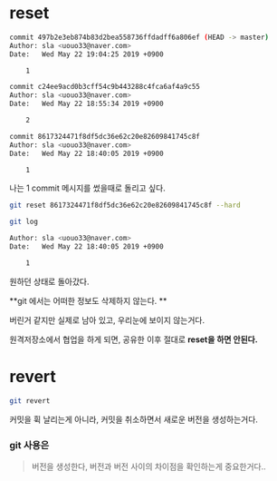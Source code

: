 # reset

```sh
commit 497b2e3eb874b83d2bea558736ffdadff6a806ef (HEAD -> master)
Author: sla <uouo33@naver.com>
Date:   Wed May 22 19:04:25 2019 +0900

    1

commit c24ee9acd0b3cff54c9b443288c4fca6af4a9c55
Author: sla <uouo33@naver.com>
Date:   Wed May 22 18:55:34 2019 +0900

    2

commit 8617324471f8df5dc36e62c20e82609841745c8f
Author: sla <uouo33@naver.com>
Date:   Wed May 22 18:40:05 2019 +0900

    1
```

나는 1 commit 메시지를 썼을때로 돌리고 싶다. 

```sh
git reset 8617324471f8df5dc36e62c20e82609841745c8f --hard

git log
```

```sh
Author: sla <uouo33@naver.com>
Date:   Wed May 22 18:40:05 2019 +0900

    1
```

원하던 상태로 돌아갔다.

**git 에서는 어떠한 정보도 삭제하지 않는다. **

버린거 같지만 실제로 남아 있고, 우리눈에 보이지 않는거다.

원격저장소에서 협업을 하게 되면, 공유한 이후 절대로 **reset을 하면 안된다.**

# revert

```sh
git revert
```

커밋을 휙 날리는게 아니라, 커밋을 취소하면서 새로운 버전을 생성하는거다.

### git 사용은 

> 버전을 생성한다, 버전과 버전 사이의 차이점을 확인하는게 중요한거다..  

